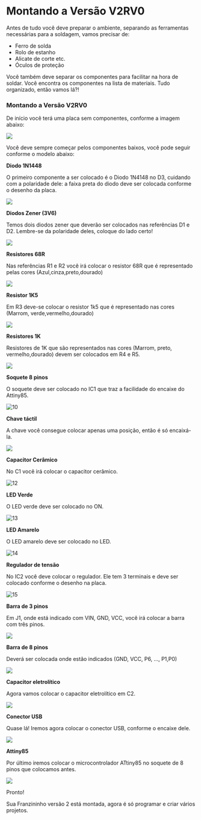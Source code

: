 # Montando a Versão V2RV0

Antes de tudo você deve preparar o ambiente, separando as ferramentas necessárias para a soldagem, vamos precisar de:

* Ferro de solda
* Rolo de estanho
* Alicate de corte etc.
* Óculos de proteção

Você também deve separar os componentes para facilitar na hora de soldar. Você encontra os componentes na lista de materiais. Tudo organizado, então vamos lá?!



### **Montando a Versão V2RV0** 

De início você terá uma placa sem componentes, conforme a imagem abaixo:

![](../../.gitbook/assets/montagem-v2-01.png)

Você deve sempre começar pelos componentes baixos, você pode seguir conforme o modelo abaixo:

**Diodo 1N1448**

O primeiro componente a ser colocado é o Diodo 1N4148 no D3, cuidando com a polaridade dele: a faixa preta do diodo deve ser colocada conforme o desenho da placa.

![](../../.gitbook/assets/montagem-v2-02.png)

 **Diodos Zener \(3V6\)**

Temos dois diodos zener que deverão ser colocados nas referências D1 e D2. Lembre-se da polaridade deles, coloque do lado certo!

![](../../.gitbook/assets/montagem-v2-04.png)

**Resistores 68R**

Nas referências R1 e R2 você irá colocar o resistor 68R que é representado pelas cores \(Azul,cinza,preto,dourado\)

![](../../.gitbook/assets/montagem-v2-06.png)

**Resistor 1K5**

Em R3 deve-se colocar o resistor 1k5 que é representado nas cores \(Marrom, verde,vermelho,dourado\)

![](../../.gitbook/assets/montagem-v2-07.png)

 **Resistores 1K**

Resistores de 1K que são representados nas cores \(Marrom, preto, vermelho,dourado\) devem ser colocados em R4 e R5.

![](../../.gitbook/assets/montagem-v2-09.png)

**Soquete 8 pinos**

O soquete deve ser colocado no IC1 que traz a facilidade do encaixe do Attiny85.

![10](../../.gitbook/assets/montagem-v2-10.png)

**Chave táctil**

A chave você consegue colocar apenas uma posição, então é só encaixá-la.

![](../../.gitbook/assets/montagem-v2-11.png)

**Capacitor Cerâmico**

No C1 você irá colocar o capacitor cerâmico.

![12](../../.gitbook/assets/montagem-v2-12.png)

**LED Verde**

O LED verde deve ser colocado no ON.

![13](../../.gitbook/assets/montagem-v2-13.png)

**LED Amarelo**

O LED amarelo deve ser colocado no LED.

![14](../../.gitbook/assets/montagem-v2-14.png)

**Regulador de tensão**

No IC2 você deve colocar o regulador. Ele tem 3 terminais e deve ser colocado conforme o desenho na placa.

![15](../../.gitbook/assets/montagem-v2-15.png)

**Barra de 3 pinos**

Em J1, onde está indicado com VIN, GND, VCC, você irá colocar a barra com três pinos.

![](../../.gitbook/assets/16.png)

**Barra de 8 pinos**

Deverá ser colocada onde estão indicados \(GND, VCC, P6, ..., P1,P0\)

![](../../.gitbook/assets/montagem-v2-17.png)

**Capacitor eletrolítico**

Agora vamos colocar o capacitor eletrolítico em C2.

![](../../.gitbook/assets/montagem-v2-18.png)

**Conector USB**

Quase lá! Iremos agora colocar o conector USB, conforme o encaixe dele.

![](../../.gitbook/assets/montagem-v2-19.png)

**Attiny85**

Por último iremos colocar o microcontrolador ATtiny85 no soquete de 8 pinos que colocamos antes.

![](../../.gitbook/assets/montagem-v2-20.png)

Pronto!

Sua Franzininho versão 2 está montada, agora é só programar e criar vários projetos.

